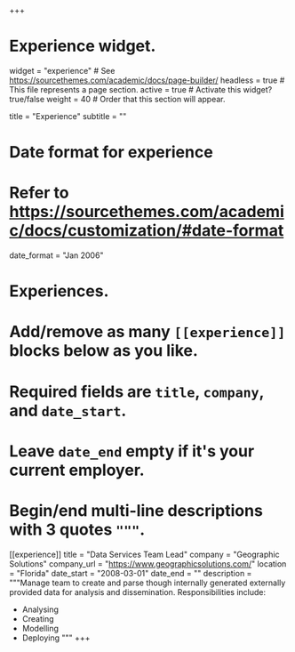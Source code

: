 +++
# Experience widget.
widget = "experience"  # See https://sourcethemes.com/academic/docs/page-builder/
headless = true  # This file represents a page section.
active = true  # Activate this widget? true/false
weight = 40  # Order that this section will appear.

title = "Experience"
subtitle = ""

# Date format for experience
#   Refer to https://sourcethemes.com/academic/docs/customization/#date-format
date_format = "Jan 2006"

# Experiences.
#   Add/remove as many `[[experience]]` blocks below as you like.
#   Required fields are `title`, `company`, and `date_start`.
#   Leave `date_end` empty if it's your current employer.
#   Begin/end multi-line descriptions with 3 quotes `"""`.
[[experience]]
  title = "Data Services Team Lead"
  company = "Geographic Solutions"
  company_url = "https://www.geographicsolutions.com/"
  location = "Florida"
  date_start = "2008-03-01"
  date_end = ""
  description = """Manage team to create and parse though internally generated externally provided data for analysis and dissemination.
  Responsibilities include:
  
  * Analysing
  * Creating
  * Modelling
  * Deploying
  """
+++

